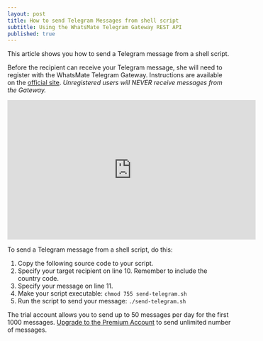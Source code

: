 ```yaml
---
layout: post
title: How to send Telegram Messages from shell script
subtitle: Using the WhatsMate Telegram Gateway REST API
published: true
---
```


This article shows you how to send a Telegram message from a shell script.

Before the recipient can receive your Telegram message, she will need to register with the WhatsMate Telegram Gateway. Instructions are available on the [official site](https://www.whatsmate.net/telegram-gateway-api.html). *Unregistered users will NEVER receive messages from the Gateway.*


<iframe width="560" height="315" src="https://www.youtube.com/embed/NVTLFRtNbLQ?rel=0&cc_load_policy=1" frameborder="0" allowfullscreen></iframe>


To send a Telegram message from a shell script, do this:

1. Copy the following source code to your script.  <script src="https://gist.github.com/whatsmate/c7831b94ff7a97e52f9fe4459e502d2f.js"></script>
2. Specify your target recipient on line 10. Remember to include the country code.
3. Specify your message on line 11.
4. Make your script executable: `chmod 755 send-telegram.sh`
5. Run the script to send your message: `./send-telegram.sh`


The trial account allows you to send up to 50 messages per day for the first 1000 messages. [Upgrade to the Premium Account](https://www.whatsmate.net/telegram-gateway-subscribe.html) to send unlimited number of messages.



<br>
<script async src="//pagead2.googlesyndication.com/pagead/js/adsbygoogle.js"></script>
<ins class="adsbygoogle"
     style="display:inline-block;width:728px;height:90px"
     data-ad-client="ca-pub-7383487179928477"
     data-ad-slot="6959057004"></ins>
<script>
(adsbygoogle = window.adsbygoogle || []).push({});
</script>
<br>

